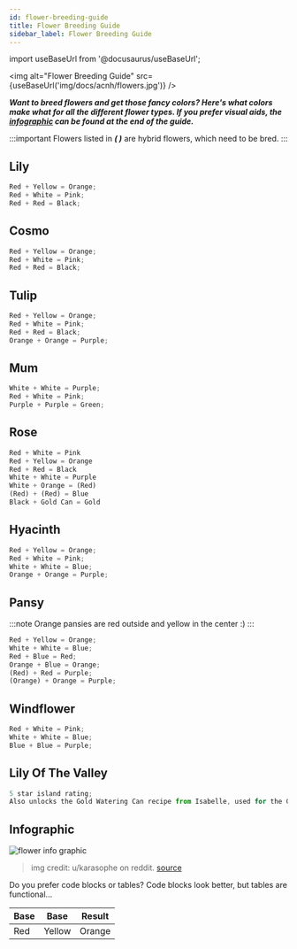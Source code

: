 ```yaml
---
id: flower-breeding-guide
title: Flower Breeding Guide
sidebar_label: Flower Breeding Guide
---
```

import useBaseUrl from '@docusaurus/useBaseUrl';

<img alt="Flower Breeding Guide" src={useBaseUrl('img/docs/acnh/flowers.jpg')} />

**_Want to breed flowers and get those fancy colors? Here's what colors make what for all the different flower types. If you prefer visual aids, the [infographic](#infographic) can be found at the end of the guide._**

:::important
Flowers listed in **_( )_** are hybrid flowers, which need to be bred.
:::

## Lily

```js
Red + Yellow = Orange;
Red + White = Pink;
Red + Red = Black;
```

## Cosmo

```js
Red + Yellow = Orange;
Red + White = Pink;
Red + Red = Black;
```

## Tulip

```js
Red + Yellow = Orange;
Red + White = Pink;
Red + Red = Black;
Orange + Orange = Purple;
```

## Mum

```js
White + White = Purple;
Red + White = Pink;
Purple + Purple = Green;
```

## Rose

```js
Red + White = Pink
Red + Yellow = Orange
Red + Red = Black
White + White = Purple
White + Orange = (Red)
(Red) + (Red) = Blue
Black + Gold Can = Gold
```

## Hyacinth

```js
Red + Yellow = Orange;
Red + White = Pink;
White + White = Blue;
Orange + Orange = Purple;
```

## Pansy
:::note
Orange pansies are red outside and yellow in the center :)
:::

```js
Red + Yellow = Orange;
White + White = Blue;
Red + Blue = Red;
Orange + Blue = Orange;
(Red) + Red = Purple;
(Orange) + Orange = Purple;
```

## Windflower

```js
Red + White = Pink;
White + White = Blue;
Blue + Blue = Purple;
```

## Lily Of The Valley

```js
5 star island rating;
Also unlocks the Gold Watering Can recipe from Isabelle, used for the Gold rose.
```

## Infographic

![flower info graphic](https://i.imgur.com/ZUheKz3.jpg)

> img credit: u/karasophe on reddit. <a href="https://www.reddit.com/r/AnimalCrossing/comments/fu5s1a/a_guide_for_creating_hybrid_flowers_in_animal/" target="_blank">source</a>

Do you prefer code blocks or tables? Code blocks look better, but tables are functional...

| Base | Base   | Result |
| ---- | ------ | ------ |
| Red  | Yellow | Orange |
